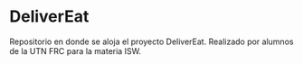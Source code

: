 # DeliverEat
Repositorio en donde se aloja el proyecto DeliverEat. Realizado por alumnos de la UTN FRC para la materia ISW.
